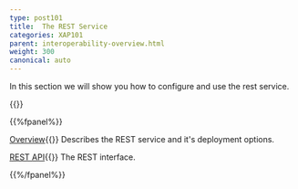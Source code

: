 ```yaml
---
type: post101
title:  The REST Service
categories: XAP101
parent: interoperability-overview.html
weight: 300
canonical: auto
---
```


In this section we will show you how to configure and use the rest service.


{{<wbr>}}

{{%fpanel%}}

[Overview](./rest-service.html){{<wbr>}}
Describes the REST service and it's deployment options.

[REST API](./rest-service-api.html){{<wbr>}}
The REST interface.

{{%/fpanel%}}


